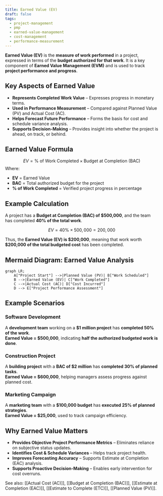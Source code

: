 ```yaml
---
title: Earned Value (EV)
draft: false
tags:
  - project-management
  - pmp
  - earned-value-management
  - cost-management
  - performance-measurement
---
```


**Earned Value (EV)** is the **measure of work performed** in a project, expressed in terms of the **budget authorized for that work**. It is a key component of **Earned Value Management (EVM)** and is used to track **project performance and progress**.

## **Key Aspects of Earned Value**
- **Represents Completed Work Value** – Expresses progress in monetary terms.
- **Used in Performance Measurement** – Compared against Planned Value (PV) and Actual Cost (AC).
- **Helps Forecast Future Performance** – Forms the basis for cost and schedule variance analysis.
- **Supports Decision-Making** – Provides insight into whether the project is ahead, on track, or behind.

## **Earned Value Formula**
$$
EV = \text{% of Work Completed} \times \text{Budget at Completion (BAC)}
$$
Where:
- **EV** = Earned Value
- **BAC** = Total authorized budget for the project
- **% of Work Completed** = Verified project progress in percentage

## **Example Calculation**
A project has a **Budget at Completion (BAC) of \$500,000**, and the team has completed **40% of the total work**.

$$
EV = 40\% \times 500,000 = 200,000
$$

Thus, the **Earned Value (EV) is \$200,000**, meaning that work worth **\$200,000 of the total budgeted cost** has been completed.

## **Mermaid Diagram: Earned Value Analysis**
```mermaid
graph LR;
    A["Project Start"] -->|Planned Value (PV)| B["Work Scheduled"]
    B -->|Earned Value (EV)| C["Work Completed"]
    C -->|Actual Cost (AC)| D["Cost Incurred"]
    D --> E["Project Performance Assessment"]
```

## **Example Scenarios**

### **Software Development**
A **development team** working on a **\$1 million project** has **completed 50% of the work**.  
**Earned Value = \$500,000**, indicating **half the authorized budgeted work is done**.

### **Construction Project**
A **building project** with a **BAC of \$2 million** has **completed 30% of planned tasks**.  
**Earned Value = \$600,000**, helping managers assess progress against planned cost.

### **Marketing Campaign**
A **marketing team** with a **\$100,000 budget** has **executed 25% of planned strategies**.  
**Earned Value = \$25,000**, used to track campaign efficiency.

## **Why Earned Value Matters**
- **Provides Objective Project Performance Metrics** – Eliminates reliance on subjective status updates.
- **Identifies Cost & Schedule Variances** – Helps track project health.
- **Improves Forecasting Accuracy** – Supports Estimate at Completion (EAC) analysis.
- **Supports Proactive Decision-Making** – Enables early intervention for cost overruns.

See also: [[Actual Cost (AC)]], [[Budget at Completion (BAC)]], [[Estimate at Completion (EAC)]], [[Estimate to Complete (ETC)]], [[Planned Value (PV)]].
